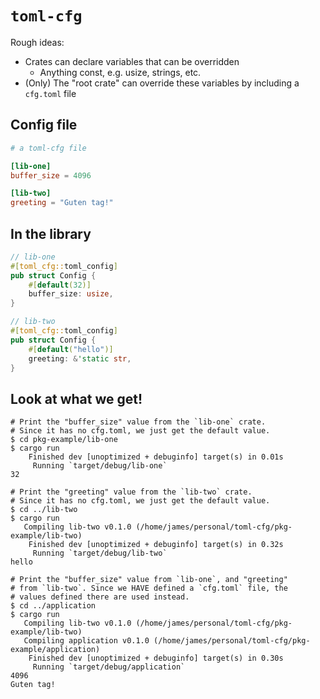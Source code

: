# `toml-cfg`

Rough ideas:

* Crates can declare variables that can be overridden
    * Anything const, e.g. usize, strings, etc.
* (Only) The "root crate" can override these variables by including a `cfg.toml` file

## Config file

```toml
# a toml-cfg file

[lib-one]
buffer_size = 4096

[lib-two]
greeting = "Guten tag!"
```

## In the library

```rust
// lib-one
#[toml_cfg::toml_config]
pub struct Config {
    #[default(32)]
    buffer_size: usize,
}

// lib-two
#[toml_cfg::toml_config]
pub struct Config {
    #[default("hello")]
    greeting: &'static str,
}

```

## Look at what we get!

```shell
# Print the "buffer_size" value from the `lib-one` crate.
# Since it has no cfg.toml, we just get the default value.
$ cd pkg-example/lib-one
$ cargo run
    Finished dev [unoptimized + debuginfo] target(s) in 0.01s
     Running `target/debug/lib-one`
32

# Print the "greeting" value from the `lib-two` crate.
# Since it has no cfg.toml, we just get the default value.
$ cd ../lib-two
$ cargo run
   Compiling lib-two v0.1.0 (/home/james/personal/toml-cfg/pkg-example/lib-two)
    Finished dev [unoptimized + debuginfo] target(s) in 0.32s
     Running `target/debug/lib-two`
hello

# Print the "buffer_size" value from `lib-one`, and "greeting"
# from `lib-two`. Since we HAVE defined a `cfg.toml` file, the
# values defined there are used instead.
$ cd ../application
$ cargo run
   Compiling lib-two v0.1.0 (/home/james/personal/toml-cfg/pkg-example/lib-two)
   Compiling application v0.1.0 (/home/james/personal/toml-cfg/pkg-example/application)
    Finished dev [unoptimized + debuginfo] target(s) in 0.30s
     Running `target/debug/application`
4096
Guten tag!
```
